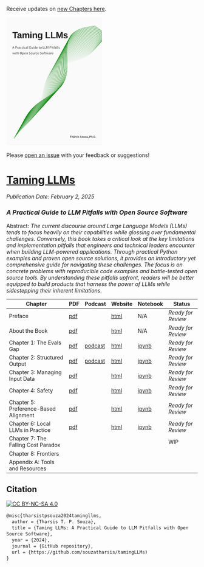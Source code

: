 Receive updates on [new Chapters here](https://tamingllm.substack.com/).

 <a href="https://www.souzatharsis.com/tamingLLMs" target="_blank">
  <img src="tamingllms/_static/cover_curve.png" style="background-color:white; width:50%;" alt="Taming LLMs Cover" />
 </a>

Please [open an issue](https://github.com/souzatharsis/tamingLLMs/issues) with your feedback or suggestions!

# [Taming LLMs](https://www.souzatharsis.com/tamingLLMs)
*Publication Date: February 2, 2025*
### *A Practical Guide to LLM Pitfalls with Open Source Software*

Abstract: *The current discourse around Large Language Models (LLMs) tends to focus heavily on their capabilities while glossing over fundamental challenges. Conversely, this book takes a critical look at the key limitations and implementation pitfalls that engineers and technical leaders encounter when building LLM-powered applications. Through practical Python examples and proven open source solutions, it provides an introductory yet comprehensive guide for navigating these challenges. The focus is on concrete problems with reproducible code examples and battle-tested open source tools. By understanding these pitfalls upfront, readers will be better equipped to build products that harness the power of LLMs while sidestepping their inherent limitations.*

| Chapter                                   | PDF          | Podcast      | Website      | Notebook      | Status               |
|-------------------------------------------|--------------|--------------|--------------|---------------|----------------------|
| Preface                   | [pdf](https://docsend.com/view/vdnwucxnpbtzu9pk) | | [html](https://www.tamingllms.com/markdown/preface.html) | N/A           | *Ready for Review*                   |
| About the Book                  | [pdf](https://docsend.com/view/h9zrk4su559d2mmk) | | [html](https://www.tamingllms.com/markdown/intro.html) | N/A           | *Ready for Review*                   |
| Chapter 1: The Evals Gap                | [pdf](https://docsend.com/view/a3s9qk8ix3btaa3u)  | [podcast](https://tamingllm.substack.com/p/chapter-1-podcast-the-evals-gap) | [html](https://www.tamingllms.com/notebooks/evals.html) | [ipynb](https://github.com/souzatharsis/tamingLLMs/blob/master/tamingllms/notebooks/evals.ipynb) | *Ready for Review*     |
| Chapter 2: Structured Output| [pdf](https://docsend.com/view/5i88kgvkvtxucj3b) | [podcast](https://tamingllm.substack.com/p/chapter-2-podcast-structured-output) | [html](https://www.tamingllms.com/notebooks/structured_output.html) | [ipynb](https://github.com/souzatharsis/tamingLLMs/blob/master/tamingllms/notebooks/structured_output.ipynb) |  *Ready for Review*  |
| Chapter 3: Managing Input Data | [pdf](https://docsend.com/view/dp8b6j8jgpexkvkx) | | [html](https://www.tamingllms.com/notebooks/input.html) | [ipynb](https://github.com/souzatharsis/tamingLLMs/blob/master/tamingllms/notebooks/input.ipynb) |   *Ready for Review*   | 
| Chapter 4: Safety              | [pdf](https://docsend.com/view/xzb3f6fqvy5cjzps) | | [html](https://www.tamingllms.com/notebooks/safety.html)  |  [ipynb](https://github.com/souzatharsis/tamingLLMs/blob/master/tamingllms/notebooks/safety.ipynb) |  *Ready for Review*   |
| Chapter 5: Preference-Based Alignment     | [pdf](https://docsend.com/view/fi4z8c4jmzncviwa) | | [html](https://www.tamingllms.com/notebooks/alignment.html) | [ipynb](https://github.com/souzatharsis/tamingLLMs/blob/master/tamingllms/notebooks/alignment.ipynb) |  *Ready for Review*   |
| Chapter 6: Local LLMs in Practice | [pdf](https://docsend.com/view/ybbh5nifcazw3bdh) | | [html](https://www.tamingllms.com/notebooks/local.html) | [ipynb](https://github.com/souzatharsis/tamingLLMs/blob/master/tamingllms/notebooks/local.ipynb) |  *Ready for Review*  |
| Chapter 7: The Falling Cost Paradox               | | |              |               |        WIP              |
| Chapter 8: Frontiers                | | |              |               |                 |
| Appendix A: Tools and Resources           | | |              |               |                      |

## Citation
[![CC BY-NC-SA 4.0][cc-by-nc-sa-image]][cc-by-nc-sa]

[cc-by-nc-sa]: http://creativecommons.org/licenses/by-nc-sa/4.0/
[cc-by-nc-sa-image]: https://licensebuttons.net/l/by-nc-sa/4.0/88x31.png
[cc-by-nc-sa-shield]: https://img.shields.io/badge/License-CC-BY--NC--SA-4.0-lightgrey.svg

```
@misc{tharsistpsouza2024tamingllms,
  author = {Tharsis T. P. Souza},
  title = {Taming LLMs: A Practical Guide to LLM Pitfalls with Open Source Software},
  year = {2024},
  journal = {GitHub repository},
  url = {https://github.com/souzatharsis/tamingLLMs)
}
```
